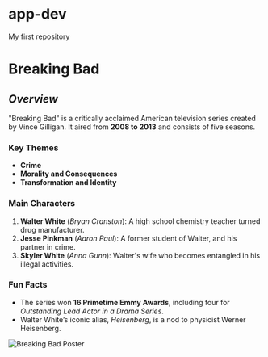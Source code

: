 # app-dev
My first repository

# **Breaking Bad**

## *Overview*  
"Breaking Bad" is a critically acclaimed American television series created by Vince Gilligan. It aired from **2008 to 2013** and consists of five seasons.  

### Key Themes  
- **Crime**  
- **Morality and Consequences**  
- **Transformation and Identity**  

### Main Characters  
1. **Walter White** (*Bryan Cranston*): A high school chemistry teacher turned drug manufacturer.  
2. **Jesse Pinkman** (*Aaron Paul*): A former student of Walter, and his partner in crime.  
3. **Skyler White** (*Anna Gunn*): Walter's wife who becomes entangled in his illegal activities.  

### Fun Facts  
- The series won **16 Primetime Emmy Awards**, including four for *Outstanding Lead Actor in a Drama Series*.  
- Walter White’s iconic alias, *Heisenberg*, is a nod to physicist Werner Heisenberg.  

![Breaking Bad Poster](https://upload.wikimedia.org/wikipedia/en/6/61/Breaking_Bad_title_card.png)
